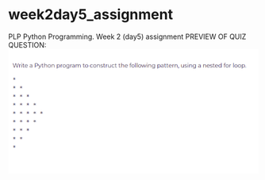 # week2day5_assignment
PLP Python Programming. Week 2 (day5) assignment
PREVIEW OF QUIZ QUESTION:
![QUESTION](images/week2day5_assignment_screenshot.png)
